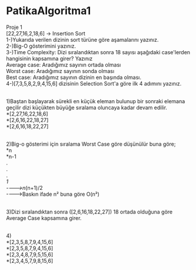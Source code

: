 # PatikaAlgoritma1
Proje 1 <br>
[22,27,16,2,18,6] -> Insertion Sort <br>
1-)Yukarıda verilen dizinin sort türüne göre aşamalarını yazınız. <br>
2-)Big-O gösterimini yazınız.<br>
3-)Time Complexity: Dizi sıralandıktan sonra 18 sayısı aşağıdaki case'lerden hangisinin kapsamına girer? Yazınız<br>
Average case: Aradığımız sayının ortada olması<br>
Worst case: Aradığımız sayının sonda olması<br>
Best case: Aradığımız sayının dizinin en başında olması.<br>
4-)[7,3,5,8,2,9,4,15,6] dizisinin Selection Sort'a göre ilk 4 adımını yazınız.<br><br>

1)Baştan başlayarak sürekli en küçük eleman bulunup bir sonraki elemana geçilir dizi küçükten büyüğe sıralama oluncaya kadar devam edilir.<br>
*[2,27,16,22,18,6]<br>
*[2,6,16,22,18,27]<br>
*[2,6,16,18,22,27]<br><br>

2)Big-o gösterimi için sıralama Worst Case göre düşünülür buna göre;<br>
*n<br>
*n-1<br>
  .<br>
  .<br>
  .<br>
*1<br>
---->n*(n+1)/2<br>
---->Baskın ifade n² buna göre O(n²)<br><br>

3)Dizi sıralandıktan sonra ([2,6,16,18,22,27]) 18 ortada olduğuna göre Average Case kapsamına girer.<br><br>

4)<br>
*[2,3,5,8,7,9,4,15,6]<br>
*[2,3,5,8,7,9,4,15,6]<br>
*[2,3,4,8,7,9,5,15,6]<br>
*[2,3,4,5,7,9,8,15,6]<br>




